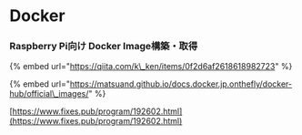 # Docker

### Raspberry Pi向け Docker Image構築・取得

{% embed url="https://qiita.com/k\_ken/items/0f2d6af2618618982723" %}



{% embed url="https://matsuand.github.io/docs.docker.jp.onthefly/docker-hub/official\_images/" %}



[https://www.fixes.pub/program/192602.html](https://www.fixes.pub/program/192602.html)





